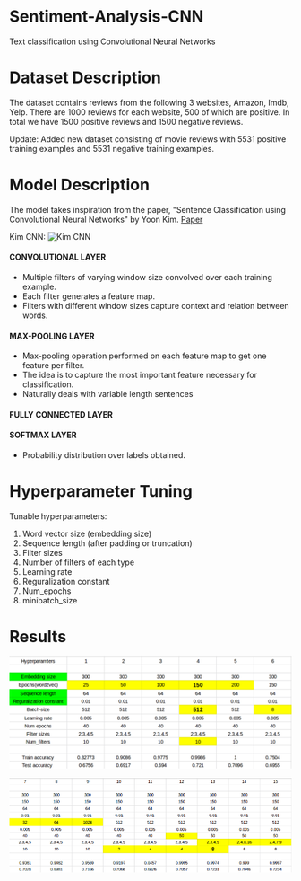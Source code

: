 # Sentiment-Analysis-CNN
Text classification using Convolutional Neural Networks

# Dataset Description
The dataset contains reviews from the following 3 websites,
Amazon, Imdb, Yelp.
There are 1000 reviews for each website, 500 of which are positive.
In total we have 1500 positive reviews and 1500 negative reviews.

Update: Added new dataset consisting of movie reviews with 5531 positive training examples and 5531 negative training examples.

# Model Description
The model takes inspiration from the paper, "Sentence Classification using Convolutional Neural Networks" by Yoon Kim.
[Paper](https://arxiv.org/abs/1408.5882)

Kim CNN:
![Kim CNN](https://github.com/Shubhammawa/Netapp-Data-Challenge-Kshitij/blob/master/KimCNN.png)

#### CONVOLUTIONAL LAYER
  * Multiple filters of varying window size convolved over each training example.
  * Each filter generates a feature map.
  * Filters with different window sizes capture context and relation between words.
#### MAX-POOLING LAYER
  * Max-pooling operation performed on each feature map to get one feature per filter.
  * The idea is to capture the most important feature necessary for classification.
  * Naturally deals with variable length sentences
#### FULLY CONNECTED LAYER
#### SOFTMAX LAYER
   * Probability distribution over labels obtained.

# Hyperparameter Tuning
Tunable hyperparameters:
1. Word vector size (embedding size)
2. Sequence length  (after padding or truncation)
3. Filter sizes
4. Number of filters of each type
5. Learning rate
6. Reguralization constant
7. Num_epochs
8. minibatch_size 

# Results 
![1](https://github.com/Shubhammawa/Sentiment-analysis-cnn/blob/master/Results/Results_1.png)

![2](https://github.com/Shubhammawa/Sentiment-analysis-cnn/blob/master/Results/Results_3.png)
